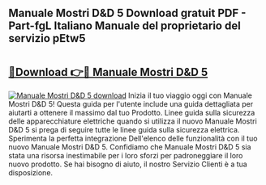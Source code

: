 ## Manuale Mostri D&D 5 Download gratuit PDF - Part-fgL Italiano Manuale del proprietario del servizio pEtw5

# <h2><a href="http://dfevqhj.blite.top/?on=Manuale+Mostri+D%26D+5">🔗Download 👉🔴 Manuale Mostri D&D 5</a></h2>

[![Manuale Mostri D&D 5 download](https://i.imgur.com/lujVjoI.png)](http://dfevqhj.blite.top/?on=Manuale+Mostri+D%26D+5)
Inizia il tuo viaggio oggi con Manuale Mostri D&D 5! Questa guida per l'utente include una guida dettagliata per aiutarti a ottenere il massimo dal tuo Prodotto. Linee guida sulla sicurezza delle apparecchiature elettriche quando si utilizza il nuovo Manuale Mostri D&D 5 si prega di seguire tutte le linee guida sulla sicurezza elettrica. Sperimenta la perfetta integrazione Dell'elenco delle funzionalità con il tuo nuovo Manuale Mostri D&D 5. Confidiamo che Manuale Mostri D&D 5 sia stata una risorsa inestimabile per i loro sforzi per padroneggiare il loro nuovo prodotto. Se hai bisogno di aiuto, il nostro Servizio Clienti è a tua disposizione.

